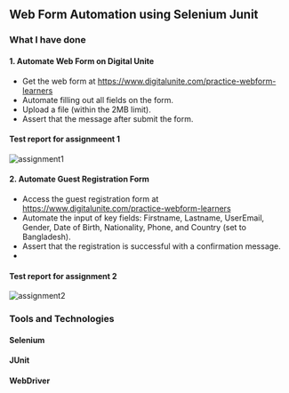 ## Web Form Automation using Selenium Junit

### What I have done
#### 1. Automate Web Form on Digital Unite
- Get the web form at https://www.digitalunite.com/practice-webform-learners
- Automate filling out all fields on the form.
- Upload a file (within the 2MB limit).
- Assert that the message after submit the form.
#### Test report for assignmeent 1
![assignment1](https://github.com/user-attachments/assets/e34cd902-9dc0-4d9b-b977-ac795cc331ab)

#### 2. Automate Guest Registration Form
- Access the guest registration form at https://www.digitalunite.com/practice-webform-learners
- Automate the input of key fields: Firstname, Lastname, UserEmail, Gender, Date of Birth, Nationality, Phone, and Country (set to Bangladesh).
- Assert that the registration is successful with a confirmation message.
- 
#### Test report for assignment 2
![assignment2](https://github.com/user-attachments/assets/2a978c47-e9c4-4594-8afb-26626f66b81c)

### Tools and Technologies
#### Selenium
#### JUnit
#### WebDriver


